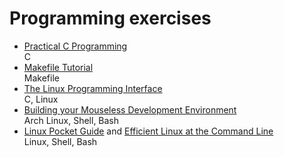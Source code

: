 # Programming exercises
- [Practical C Programming](https://www.oreilly.com/library/view/practical-c-programming/1565923065/) \
  C
- [Makefile Tutorial](https://makefiletutorial.com/) \
  Makefile
- [The Linux Programming Interface](https://man7.org/tlpi/) \
  C, Linux
- [Building your Mouseless Development Environment](https://themouseless.dev/) \
  Arch Linux, Shell, Bash
- [Linux Pocket Guide](https://linuxpocketguide.com/) and [Efficient Linux at the Command Line](https://efficientlinux.com/) \
  Linux, Shell, Bash

